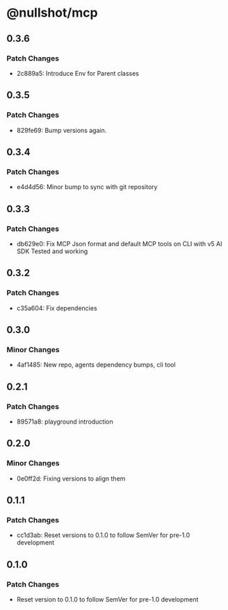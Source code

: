 # @nullshot/mcp

## 0.3.6

### Patch Changes

- 2c889a5: Introduce Env for Parent classes

## 0.3.5

### Patch Changes

- 829fe69: Bump versions again.

## 0.3.4

### Patch Changes

- e4d4d56: Minor bump to sync with git repository

## 0.3.3

### Patch Changes

- db629e0: Fix MCP Json format and default MCP tools on CLI with v5 AI SDK Tested and working

## 0.3.2

### Patch Changes

- c35a604: Fix dependencies

## 0.3.0

### Minor Changes

- 4af1485: New repo, agents dependency bumps, cli tool

## 0.2.1

### Patch Changes

- 89571a8: playground introduction

## 0.2.0

### Minor Changes

- 0e0ff2d: Fixing versions to align them

## 0.1.1

### Patch Changes

- cc1d3ab: Reset versions to 0.1.0 to follow SemVer for pre-1.0 development

## 0.1.0

### Patch Changes

- Reset version to 0.1.0 to follow SemVer for pre-1.0 development
